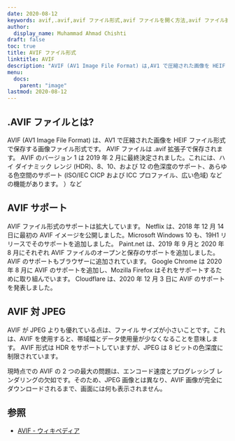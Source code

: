 ```yaml
---
date: 2020-08-12
keywords: avif,.avif,avif ファイル形式,avif ファイルを開く方法,avif ファイル拡張子,.avif ファイル拡張子,.avif ファイル形式
author:
  display_name: Muhammad Ahmad Chishti
draft: false
toc: true
title: AVIF ファイル形式
linktitle: AVIF
description: "AVIF (AV1 Image File Format) は,AV1 で圧縮された画像を HEIF ファイル形式で保存する画像ファイル形式です。 AVIF ファイルは .avif 拡張子で保存されます。"
menu:
  docs:
    parent: "image"
lastmod: 2020-08-12
---
```


## .AVIF ファイルとは? ##

AVIF (AV1 Image File Format) は、AV1 で圧縮された画像を HEIF ファイル形式で保存する画像ファイル形式です。 AVIF ファイルは .avif 拡張子で保存されます。 AVIF のバージョン 1 は 2019 年 2 月に最終決定されました。これには、ハイ ダイナミック レンジ (HDR)、8、10、および 12 の色深度のサポート、あらゆる色空間のサポート (ISO/IEC CICP および ICC プロファイル、広い色域) などの機能があります。 ）など

## AVIF サポート ##

AVIF ファイル形式のサポートは拡大しています。 Netflix は、2018 年 12 月 14 日に最初の AVIF イメージを公開しました。Microsoft Windows 10 も、19H1 リリースでそのサポートを追加しました。 Paint.net は、2019 年 9 月と 2020 年 8 月にそれぞれ AVIF ファイルのオープンと保存のサポートを追加しました。 AVIF のサポートもブラウザーに追加されています。 Google Chrome は 2020 年 8 月に AVIF のサポートを追加し、Mozilla Firefox はそれをサポートするために取り組んでいます。 Cloudflare は、2020 年 12 月 3 日に AVIF のサポートを発表しました。

## AVIF 対 JPEG ##

AVIF が JPEG よりも優れている点は、ファイル サイズが小さいことです。これは、AVIF を使用すると、帯域幅とデータ使用量が少なくなることを意味します。 AVIF 形式は HDR をサポートしていますが、JPEG は 8 ビットの色深度に制限されています。

現時点での AVIF の 2 つの最大の問題は、エンコード速度とプログレッシブ レンダリングの欠如です。そのため、JPEG 画像とは異なり、AVIF 画像が完全にダウンロードされるまで、画面には何も表示されません。

## 参照 ##

* [AVIF - ウィキペディア](https://en.wikipedia.org/wiki/AV1#AV1_Image_File_Format_(AVIF))

